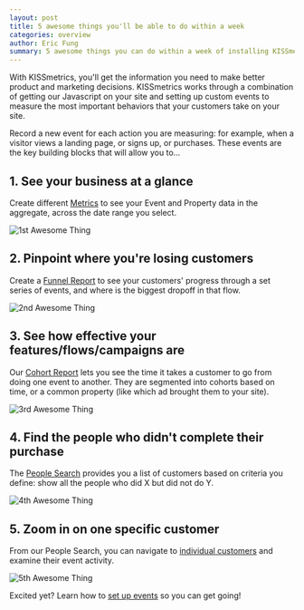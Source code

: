 ```yaml
---
layout: post
title: 5 awesome things you'll be able to do within a week
categories: overview
author: Eric Fung
summary: 5 awesome things you can do within a week of installing KISSmetrics.
---
```

With KISSmetrics, you'll get the information you need to make better product and marketing decisions. KISSmetrics works through a combination of getting our Javascript on your site and setting up custom events to measure the most important behaviors that your customers take on your site.  

Record a new event for each action you are measuring: for example, when a visitor views a landing page, or signs up, or purchases. These events are the key building blocks that will allow you to...

## 1. See your business at a glance
Create different [Metrics][metrics] to see your Event and Property data in the aggregate, across the date range you select.

![1st Awesome Thing][1]

## 2. Pinpoint where you're losing customers
Create a [Funnel Report][funnels] to see your customers' progress through a set series of events, and where is the biggest dropoff in that flow.

![2nd Awesome Thing][2]

## 3. See how effective your features/flows/campaigns are
Our [Cohort Report][cohort] lets you see the time it takes a customer to go from doing one event to another. They are segmented into cohorts based on time, or a common property (like which ad brought them to your site).

![3rd Awesome Thing][3]

## 4. Find the people who didn't complete their purchase
The [People Search][people-search] provides you a list of customers based on criteria you define: show all the people who did X but did not do Y.

![4th Awesome Thing][4]

## 5. Zoom in on one specific customer
From our People Search, you can navigate to [individual customers][individual] and examine their event activity.

![5th Awesome Thing][5]

Excited yet? Learn how to [set up events][create-events] so you can get going!

[1]: https://s3.amazonaws.com/kissmetrics-support-files/assets/overview/5awesome1.png
[2]: https://s3.amazonaws.com/kissmetrics-support-files/assets/overview/5awesome2.png
[3]: https://s3.amazonaws.com/kissmetrics-support-files/assets/overview/5awesome3.png
[4]: https://s3.amazonaws.com/kissmetrics-support-files/assets/overview/5awesome4.png
[5]: https://s3.amazonaws.com/kissmetrics-support-files/assets/overview/5awesome5.png

[metrics]: http://app.kissmetrics.com/demo/metrics
[funnels]: http://app.kissmetrics.com/demo/reports/funnel/
[cohort]: http://app.kissmetrics.com/demo/reports/cohort/
[people-search]: http://app.kissmetrics.com/demo/people
[individual]: http://app.kissmetrics.com/demo/people/detail/
[create-events]: /getting-started/ways-to-send-us-data